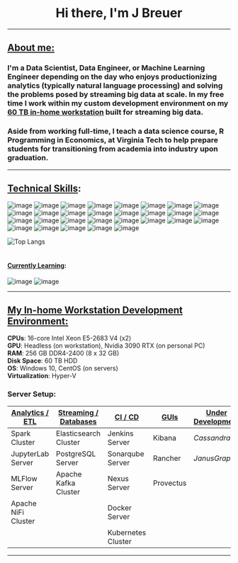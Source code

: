 
<h1 align="center">
    Hi there, I'm J Breuer
</h1>



***

<h2>
    <u>About me:</u>
</h2>

<h3>
    I'm a Data Scientist, Data Engineer, or Machine Learning Engineer depending on the day who enjoys productionizing analytics (typically natural language processing) and solving the problems posed by streaming big data at scale.  In my free time I work within my custom development environment on my 
    <a href="https://pcpartpicker.com/user/jbreuer2/saved/gXCkJx">60 TB in-home workstation</a>    
    built for streaming big data.
</h3>

### Aside from working full-time, I teach a data science course, R Programming in Economics, at Virginia Tech to help prepare students for transitioning from academia into industry upon graduation.


***

<h2>
    <u>Technical Skills</u>:
</h2>

![image](https://img.shields.io/badge/Python-FFD43B?style=for-the-badge&logo=python&logoColor=blue)
![image](https://img.shields.io/badge/R-276DC3?style=for-the-badge&logo=r&logoColor=white)
![image](https://img.shields.io/badge/apache%20Groovy-4298B8?style=for-the-badge&logo=apachegroovy&logoColor=white)
![image](https://img.shields.io/badge/Shell_Script-121011?style=for-the-badge&logo=gnu-bash&logoColor=white)
![image](https://img.shields.io/badge/Flask-000000?style=for-the-badge&logo=flask&logoColor=white)
![image](https://img.shields.io/badge/Jupyter-F37626.svg?&style=for-the-badge&logo=Jupyter&logoColor=white)
![image](https://img.shields.io/badge/PyTorch-EE4C2C?style=for-the-badge&logo=pytorch&logoColor=white)
![image](https://img.shields.io/badge/scikit_learn-F7931E?style=for-the-badge&logo=scikit-learn&logoColor=white)
![image](https://img.shields.io/badge/SpaCy-09A3D5?style=for-the-badge&logoColor=white)
![image](https://img.shields.io/badge/Apache_Spark-FFFFFF?style=for-the-badge&logo=apachespark&logoColor=#E35A16)
![image](https://img.shields.io/badge/Apache_Livy-339999?style=for-the-badge&logo=Apache&logoColor=white)
![image](https://img.shields.io/badge/Apache_NiFi-728E9B?style=for-the-badge&logo=Apache&logoColor=white)
![image](https://img.shields.io/badge/Elastic_Search-005571?style=for-the-badge&logo=elasticsearch&logoColor=white)
![image](https://img.shields.io/badge/PostgreSQL-316192?style=for-the-badge&logo=postgresql&logoColor=white)
![image](https://img.shields.io/badge/Apache_Kafka-231F20?style=for-the-badge&logo=apache-kafka&logoColor=white)
![image](https://img.shields.io/badge/Kibana-005571?style=for-the-badge&logo=Kibana&logoColor=white)
![image](https://img.shields.io/badge/Docker-2CA5E0?style=for-the-badge&logo=docker&logoColor=white)
![image](https://img.shields.io/badge/kubernetes-326ce5.svg?&style=for-the-badge&logo=kubernetes&logoColor=white)
![image](https://img.shields.io/badge/Jenkins-D24939?style=for-the-badge&logo=Jenkins&logoColor=white)
![image](https://img.shields.io/badge/Sonarqube-5190cf?style=for-the-badge&logo=sonarqube&logoColor=white)
![image](https://img.shields.io/badge/Nexus-000000?style=for-the-badge&logoColor=white)
![image](https://img.shields.io/badge/Rancher-0075A8?style=for-the-badge&logo=rancher&logoColor=white)
![image](https://img.shields.io/badge/Amazon_AWS-FF9900?style=for-the-badge&logo=amazonaws&logoColor=white)
![image](https://img.shields.io/badge/Cent%20OS-262577?style=for-the-badge&logo=CentOS&logoColor=white)
![image](https://img.shields.io/badge/GIT-E44C30?style=for-the-badge&logo=git&logoColor=white)
![image](https://img.shields.io/badge/Jira-0052CC?style=for-the-badge&logo=Jira&logoColor=white)
![image](https://img.shields.io/badge/VSCode-0078D4?style=for-the-badge&logo=visual%20studio%20code&logoColor=white)
![image](https://img.shields.io/badge/IntelliJ_IDEA-000000.svg?style=for-the-badge&logo=intellij-idea&logoColor=white)
![image](https://img.shields.io/badge/VIM-%2311AB00.svg?&style=for-the-badge&logo=vim&logoColor=white)

![Top Langs](https://github-readme-stats.vercel.app/api/top-langs/?username=j7breuer&size_weight=0.5&count_weight=0.5&hide=html&layout=donut)

<h4>
    <br/><u>Currently Learning</u>:
</h4>

![image](https://img.shields.io/badge/C%2B%2B-00599C?style=for-the-badge&logo=c%2B%2B&logoColor=white)
![image](https://img.shields.io/badge/Scala-DC322F?style=for-the-badge&logo=scala&logoColor=white)

*** 

<h2> 
    <u>My In-home Workstation Development Environment:</u>
</h2>

<b>CPUs</b>: 16-core Intel Xeon E5-2683 V4 (x2)<br/>
<b>GPU</b>: Headless (on workstation), Nvidia 3090 RTX (on personal PC)<br/>
<b>RAM</b>: 256 GB DDR4-2400 (8 x 32 GB)<br/> 
<b>Disk Space</b>: 60 TB HDD<br/>
<b>OS</b>: Windows 10, CentOS (on servers)<br/>
<b>Virtualization</b>: Hyper-V <br/>


<h3>
    Server Setup:
</h3>

 <u>Analytics / ETL</u>       | <u>Streaming / Databases</u> | <u>CI / CD</u>     | <u>GUIs</u> | <u>Under Development</u> 
---------------------|------------------------------|--------------------|-------------|----------------
 Spark Cluster       | Elasticsearch Cluster        | Jenkins Server     | Kibana      | <i>Cassandra</i>      
 JupyterLab Server   | PostgreSQL Server            | Sonarqube Server   | Rancher     | <i>JanusGraph</i>     
 MLFlow Server       | Apache Kafka Cluster         | Nexus Server       | Provectus   |                
 Apache NiFi Cluster |                              | Docker Server      |             |                
|                     |                              | Kubernetes Cluster |             |   

***


